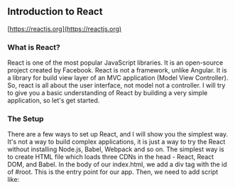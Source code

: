 ## Introduction to React
[https://reactjs.org](https://reactjs.org)
### What is React?
React is one of the most popular JavaScript libraries. 
It is an open-source project created by Facebook.
React is not a framework, unlike Angular.
It is a library for build view layer of an MVC application (Model View Controller). So, react is all about the user interface, not model not a controller. 
I will try to give you a basic understanding of React by building a very simple application, so let's get started. 

### The Setup  
There are a few ways to set up React, and I will show you the simplest way. It's not a way to build complex applications, it is just a way to try the React without installing Node.js, Babel, Webpack and so on.
The simplest way is to create HTML file which loads three CDNs in the head - React, React DOM, and Babel. 
In the body of our index.html, we add a div tag with the id of #root. This is the entry point for our app. 
Then, we need to add script like: <script type="text/babel"> tag in the body. We will write all our React code inside that tag. The text/babel script type is necessary for using Babel. We need Babel because React uses something called JSX to write components. Babel transforms the JSX into plain JavaScript so that the browser can understand it.
Our index.html:
~~~~
<!DOCTYPE html>
<html>
  <head>
    <meta charset="utf-8" />
    <title>Hello React!</title>
    <script src="https://unpkg.com/react@16/umd/react.development.js"></script>
    <script src="https://unpkg.com/react-dom@16/umd/react-dom.development.js"></script>
    <script src="https://unpkg.com/babel-standalone@6.26.0/babel.js"></script>
  </head>

  <body>
    <div id="root"></div>
    <script type="text/babel">
      // React code will go here
    </script>
  </body>
</html>	
~~~~
### Components  
React is all about components. Components can be class-based or functional, in this example, we will use class-based components. 
Let's create a component named "Hello" by extending React-Component class:
~~~~
class Hello extends React. Component {
    render() {
        return <h1>Hello world!</h1>;
    }
}
~~~~
Inside class we can define the methods for our component. In this example, we have one method - it's called render().
Inside render() method we return what we want to draw on the page - here we want from React to draw an h1 tag with the text "Hello world!".
To display component on the screen, we use ReactDOM.render() :
~~~~
ReactDOM.render(
    <Hello />, 
    document.getElementById("root")
);
~~~~
The entry point for our app is <div id="root"></div>. So we’re simply saying to React: "Please, render the Hello component, inside the DOM node with an id of root."
### JSX  
The HTML-like strings (`<h1>` and `<Hello />`) is the JSX code. It’s not actually HTML, it is closer to JavaScript. JavaScript expressions can be embedded in JSX using curly braces, including variables, functions, and properties.
Look at two lines of code: 
JSX:
`const heading = <h1 className="site-heading">Hello, React</h1>`
non-JSX:
`const heading = React.createElement('h1', { className: 'site-heading' }, 'Hello, React!')`
JSX is easier to write and understand than creating and appending many elements in vanilla JavaScript, and it is one of the reasons why people love React so much.

### Working with data in React  
React has two types of data: props and state. 
The state is private and can be changed by the component itself. 
Props are external, and not controlled by the component. Props passed down from higher-level components, which also control the data.
A component can change its internal state directly. It can not change its props directly.

### Props  
Our Hello component is totally static - it always renders out the same message. React give us the ability to write a component once, and then reuse it how we want, this is reusability. Let's change our component so it can display different messages. 
To do this, we’ll add a prop called message and give it value “my friend”:
~~~~
ReactDOM.render(
    <Hello message="RSS Student" />, 
    document.getElementById("root")
);
~~~~
Now we can access this prop inside the Hello component by referencing this.props.message:
~~~~
class Hello extends React.Component {
    render() {
        return <h1>Hello {this.props.message}!</h1>;
    }
}
~~~~
So, we have a reusable component that renders what we give it.

### State  
If we want to change the data in our app - we need to store data in a component’s state.
Initializing state
To initialize the state, we need to set this.state in the constructor() method of the class. Our state is an object, which in our case has one key called message:
~~~~
class Hello extends React. Component {
    constructor(){
        super();
        this.state = {
            message: "RSS Student (from state)!"
        };
    }
    render() {
        return <h1>Hello {this.state.message}!</h1>;
    }
}
~~~~
We have to call super() in the constructor, because it must be called before the first access to the keyword this in the body of the constructor.

### Changing the state  
To modify the state, we add a method updateMessage(), inside of which
we call this.setState(), and pass the new state object as the argument. 
~~~~
class Hello extends React. Component {
    constructor(){
        super();
        this.state = {
            message: "RSS Student (from state)!"
        };
        this.updateMessage = this.updateMessage.bind(this);
   }
    updateMessage() {
        this.setState({
            message: "RSS Student (from CHANGED state)!"
        });
    }    
    render() {
        return <h1>Hello {this.state.message}!</h1>;
    }
}
~~~~
Pay attention that in the constructor we need to bind the this keyword to the updateMessage method. (or we can use arrow function).

### Event Handlers  
Now we need some user control to call the updateMessage() method.
So let’s add a button to our app, we'll add it to the render() method:
~~~~
render() {
  return (
     <div>
       <h1>Hello {this.state.message}!</h1>
       <button onClick={this.updateMessage}>Click me!</button>
     </div>   
  )
}
~~~~
We attach an event listener for the onClick event of our button. 
Note -properties and methods in JSX are camelCase - onclick will become onClick. 
Now, when button will clicked, component will call the updateMessage method. In that method we call this.setState() which changes the value of this.state.message. 
#### The Hello component:  
~~~~
class Hello extends React. Component {
    constructor(){
        super();
        this.state = {
            message: "my friend (from state)!"
        };
        this.updateMessage = this.updateMessage.bind(this);
    }
    updateMessage() {
        this.setState({
            message: "my friend (from changed state)!"
        });
    }
    render() {
         return (
           <div>
             <h1>Hello {this.state.message}!</h1>
             <button onClick={this.updateMessage}>Click me!</button>
           </div>   
        )
    }
}
~~~~
Imoprtant note - calling this.setState() tells React to re-render the component. That is why we see the changes.
So when we click the button, we'll got this:


And that's it! Now you have a very basic understanding of what is the React and how it works. On the Internet, you can find many tutorials and articles about React. For example, start at https://reactjs.org/.

Thank you for your attention, and all the best! 